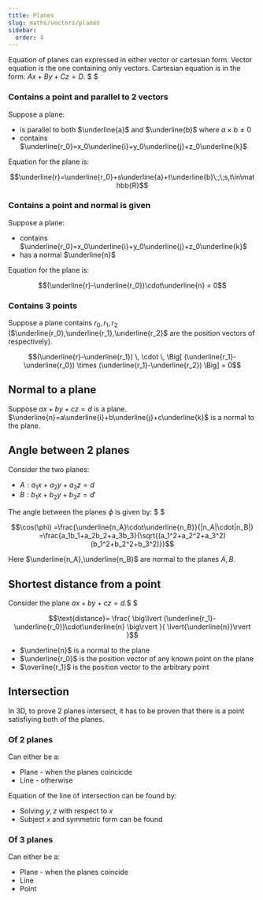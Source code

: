 ```yaml
---
title: Planes
slug: maths/vectors/planes
sidebar:
  order: 4
---
```


Equation of planes can expressed in either vector or cartesian form. Vector
equation is the one containing only vectors. Cartesian equation is in the form:
$Ax+By+Cz=D$. $ $

### Contains a point and parallel to 2 vectors

Suppose a plane:

- is parallel to both $\underline{a}$ and $\underline{b}$ where
  $a\times b \neq 0$
- contains $\underline{r_0}=x_0\underline{i}+y_0\underline{j}+z_0\underline{k}$

Equation for the plane is:

```math
\underline{r}=\underline{r_0}+s\underline{a}+t\underline{b}\;;\;s,t\in\mathbb{R}
```

### Contains a point and normal is given

Suppose a plane:

- contains $\underline{r_0}=x_0\underline{i}+y_0\underline{j}+z_0\underline{k}$
- has a normal $\underline{n}$

Equation for the plane is:

```math
(\underline{r}-\underline{r_0})\cdot\underline{n} = 0
```

### Contains 3 points

Suppose a plane contains $r_0,r_1,r_2$
($\underline{r_0},\underline{r_1},\underline{r_2}$ are the position vectors of
respectively).

```math
(\underline{r}-\underline{r_1})
\,
\cdot
\,
\Big[
    (\underline{r_1}-\underline{r_0})
    \times
    (\underline{r_1}-\underline{r_2})
\Big] = 0
```

## Normal to a plane

Suppose $ax+by+cz=d$ is a plane.
$\underline{n}=a\underline{i}+b\underline{j}+c\underline{k}$ is a normal to the
plane.

## Angle between 2 planes

Consider the two planes:

- $A: a_1x+a_2y+a_3z=d$
- $B: b_1x+b_2y+b_3z=d'$

The angle between the planes $\phi$ is given by: $ $

```math
\cos(\phi)
=\frac{\underline{n_A}\cdot\underline{n_B}}{|n_A|\cdot|n_B|}
=\frac{a_1b_1+a_2b_2+a_3b_3}{\sqrt{(a_1^2+a_2^2+a_3^2)(b_1^2+b_2^2+b_3^2)}}
```

Here $\underline{n_A},\underline{n_B}$ are normal to the planes $A,B$.

## Shortest distance from a point

Consider the plane $ax+by+cz=d$.$ $

```math
\text{distance}=
\frac{
\big\lvert
(\underline{r_1}-\underline{r_0})\cdot\underline{n}
\big\rvert
}{
\lvert{\underline{n}}\rvert
}
```

- $\underline{n}$ is a normal to the plane
- $\underline{r_0}$ is the position vector of any known point on the plane
- $\overline{r_1}$ is the position vector to the arbitrary point

## Intersection

In 3D, to prove 2 planes intersect, it has to be proven that there is a point
satisfiying both of the planes.

### Of 2 planes

Can either be a:

- Plane - when the planes coincicde
- Line - otherwise

Equation of the line of intersection can be found by:

- Solving $y,z$ with respect to $x$
- Subject $x$ and symmetric form can be found

### Of 3 planes

Can either be a:

- Plane - when the planes coincide
- Line
- Point
